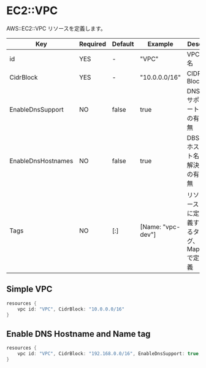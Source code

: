 # EC2::VPC
AWS::EC2::VPC リソースを定義します。

Key                 |Required  |Default     |Example                        |Desc
--------------------|----------|------------|-------------------------------|----------------------------------
id                  |YES       |-           |"VPC"                          |VPC名
CidrBlock           |YES       |-           |"10.0.0.0/16"                  |CIDR Block
EnableDnsSupport    |NO        |false       |true                           |DNSサポートの有無
EnableDnsHostnames  |NO        |false       |true                           |DBSホスト名解決の有無
Tags                |NO        |[:]         |[Name: "vpc-dev"]              |リソースに定義するタグ、Mapで定義

## Simple VPC
```groovy
resources {
    vpc id: "VPC", CidrBlock: "10.0.0.0/16"
}
```

## Enable DNS Hostname and Name tag
```groovy
resources {
    vpc id: "VPC", CidrBlock: "192.168.0.0/16", EnableDnsSupport: true, EnableDnsHostnames: true, Tags: [Name: 'my-vpc']
}
```